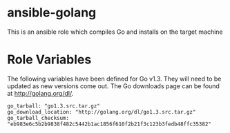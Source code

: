 # ansible-golang

This is an ansible role which compiles Go and installs on the target machine

# Role Variables

The following variables have been defined for Go v1.3. They will need to be updated as new versions come out. The Go downloads page can be found at http://golang.org/dl/.

```
go_tarball: "go1.3.src.tar.gz"
go_download_location: "http://golang.org/dl/go1.3.src.tar.gz"
go_tarball_checksum: "eb983e6c5b2b9838f482c5442b1ac1856f610f2b21f3c123b3fedb48ffc35382"

```

